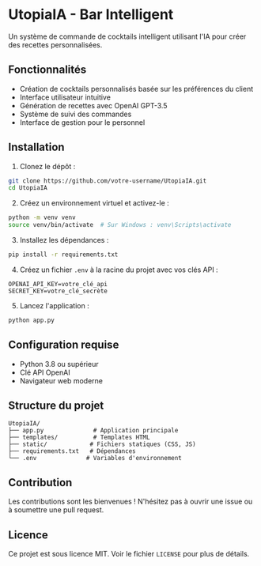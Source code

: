 # UtopiaIA - Bar Intelligent

Un système de commande de cocktails intelligent utilisant l'IA pour créer des recettes personnalisées.

## Fonctionnalités

- Création de cocktails personnalisés basée sur les préférences du client
- Interface utilisateur intuitive
- Génération de recettes avec OpenAI GPT-3.5
- Système de suivi des commandes
- Interface de gestion pour le personnel

## Installation

1. Clonez le dépôt :
```bash
git clone https://github.com/votre-username/UtopiaIA.git
cd UtopiaIA
```

2. Créez un environnement virtuel et activez-le :
```bash
python -m venv venv
source venv/bin/activate  # Sur Windows : venv\Scripts\activate
```

3. Installez les dépendances :
```bash
pip install -r requirements.txt
```

4. Créez un fichier `.env` à la racine du projet avec vos clés API :
```
OPENAI_API_KEY=votre_clé_api
SECRET_KEY=votre_clé_secrète
```

5. Lancez l'application :
```bash
python app.py
```

## Configuration requise

- Python 3.8 ou supérieur
- Clé API OpenAI
- Navigateur web moderne

## Structure du projet

```
UtopiaIA/
├── app.py              # Application principale
├── templates/          # Templates HTML
├── static/            # Fichiers statiques (CSS, JS)
├── requirements.txt   # Dépendances
└── .env              # Variables d'environnement
```

## Contribution

Les contributions sont les bienvenues ! N'hésitez pas à ouvrir une issue ou à soumettre une pull request.

## Licence

Ce projet est sous licence MIT. Voir le fichier `LICENSE` pour plus de détails. 